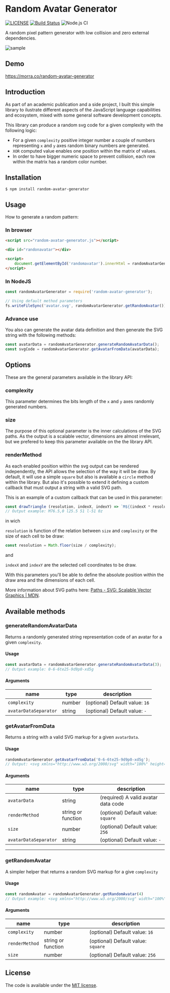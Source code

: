 # Random Avatar Generator

[![LICENSE](https://img.shields.io/badge/license-MIT-lightgrey.svg)](https://github.com/manuelhe/random-avatar-generator/blob/master/LICENSE.txt)
[![Build Status](https://travis-ci.org/manuelhe/random-avatar-generator.svg?branch=master)](https://travis-ci.org/manuelhe/random-avatar-generator)
![Node.js CI](https://github.com/manuelhe/random-avatar-generator/workflows/Node.js%20CI/badge.svg?branch=master)

A random pixel pattern generator with low collision and zero external dependencies.

![sample](https://raw.githubusercontent.com/manuelhe/random-avatar-generator/master/example/example1.svg)

## Demo

https://morra.co/random-avatar-generator

## Introduction

As part of an academic publication and a side project, I built this simple library to ilustrate different aspects of the JavaScript language capabilities and ecosystem, mixed with some general software development concepts.

This library can produce a random svg code for a given complexity with the following logic:

* For a given `complexity` positive integer number a couple of numbers representing `x` and `y` axes random binary numbers are generated.
* `XOR` computed value enables one position within the matrix of values.
* In order to have bigger numeric space to prevent collision, each row  within the matrix has a random color number.

## Installation

```
$ npm install random-avatar-generator
```

## Usage

How to generate a random pattern:

### In browser

```html
<script src="random-avatar-generator.js"></script>

<div id="randonavatar"></div>

<script>
    document.getElementById('randomavatar').innerHtml = randomAvatarGenerator.getRandomAvatar(8);
</script>
```

### In NodeJS

```js
const randomAvatarGenerator = require('random-avatar-generator');

// Using default method parameters
fs.writeFileSync('avatar.svg', randomAvatarGenerator.getRandomAvatar());
```

### Advance use

You also can generate the avatar data definition and then generate the SVG string with the following methods:

```js
const avatarData = randomAvatarGenerator.generateRandomAvatarData();
const svgCode = randomAvatarGenerator.getAvatarFromData(avatarData);
```

## Options

These are the general parameters available in the library API:

### complexity

This parameter determines the bits length of the `x` and `y` axes randomly generated numbers.

### size

The purpose of this optional parameter is the inner calculations of the SVG paths. As the output is a scalable vector, dimensions are almost irrelevant, but we prefered to keep this parameter available on the the library API.

### renderMethod

As each enabled position within the svg output can be rendered independently, the API allows the selection of the way it will be draw. By default, it will use a simple `square` but also is available a `circle` method within the library. But also it's possible to extend it defining a custom callback that must output a string with a valid SVG path.

This is an example of a custom callback that can be used in this parameter:

```js
const drawTriangle (resolution, indexX, indexY) => `M${(indexX * resolution) + (resolution / 2)},${indexY * resolution} l${resolution / 2} ${resolution} l-${resolution} 0z`;
// Output example: M76.5,0 l25.5 51 l-51 0z
```

in wich

`resolution` is function of the relation between `size` and `complexity` or the size of each cell to be draw:

```js
const resolution = Math.floor(size / complexity);
```

and

`indexX` and `indexY` are the selected cell coordinates to be draw.

With this parameters you'll be able to define the absolute position within the draw area and the dimensions of each cell.

More information about SVG paths here: [Paths - SVG: Scalable Vector Graphics | MDN](https://developer.mozilla.org/en-US/docs/Web/SVG/Tutorial/Paths).

## Available methods

### generateRandomAvatarData

Returns a randomly generated string representation code of an avatar for a given `complexity`.

#### Usage

```js
const avatarData = randomAvatarGenerator.generateRandomAvatarData(3);
// Output example: 0-6-6te25-9d9p0-xd5g
```

#### Arguments

| name | type | description |
|------|------|-------------|
|`complexity`         |number|(optional) Default value: `16`|
|`avatarDataSeparator`|string|(optional) Default value: `-`|

### getAvatarFromData

Returns a string with a valid SVG markup for a given `avatarData`.

#### Usage

```js
randomAvatarGenerator.getAvatarFromData('0-6-6te25-9d9p0-xd5g');
// Output: <svg xmlns="http://www.w3.org/2000/svg" width="100%" height="100%" viewBox="0 0 256 256"><path fill="#aeb26d" d="M0,0 h85 v85 h-85Z M85,0 h85 v85 h-85Z M170,0 h85 v85 h-85Z"/><path fill="#f01b54" d="M0,85 h85 v85 h-85Z M85,85 h85 v85 h-85Z M170,85 h85 v85 h-85Z"/><path fill="#17c0d4" d=""/></svg>
```

#### Arguments

| name | type | description |
|------|------|-------------|
|`avatarData`         |string|(required) A valid avatar data code|
|`renderMethod`       |string or function|(optional) Default value: `square`|
|`size`               |number|(optional) Default value: `256`|
|`avatarDataSeparator`|string|(optional) Default value: `-`|
---

### getRandomAvatar

A simpler helper that returns a random SVG markup for a give `complexity`

#### Usage

```js
const randomAvatar = randomAvatarGenerator.getRandomAvatar(4)
// Output example: <svg xmlns="http://www.w3.org/2000/svg" width="100%" height="100%" viewBox="0 0 256 256"><path fill="#fbdfae" d="M0,0 h64 v64 h-64Z M128,0 h64 v64 h-64Z"/><path fill="#1ad956" d="M0,64 h64 v64 h-64Z M128,64 h64 v64 h-64Z"/><path fill="#f26f0b" d="M64,128 h64 v64 h-64Z M192,128 h64 v64 h-64Z"/><path fill="#38b27d" d="M0,192 h64 v64 h-64Z M128,192 h64 v64 h-64Z"/></svg>
```

#### Arguments

| name | type | description |
|------|------|-------------|
|`complexity`         |number|(optional) Default value: `16`|
|`renderMethod`       |string or function|(optional) Default value: `square`|
|`size`               |number|(optional) Default value: `256`|


## License

The code is available under the [MIT license](LICENSE.txt).